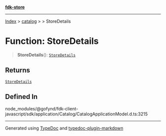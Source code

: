[**fdk-store**](../../../README.md)
***

[Index](../../../API.md) > [catalog](../../README.md) > [<internal>](../README.md) > StoreDetails

# Function: StoreDetails

> **StoreDetails**(): [`StoreDetails`](../type-aliases/type-alias.StoreDetails.md)

## Returns

[`StoreDetails`](../type-aliases/type-alias.StoreDetails.md)

## Defined In

node\_modules/@gofynd/fdk-client-javascript/sdk/application/Catalog/CatalogApplicationModel.d.ts:3215

***
Generated using [TypeDoc](https://typedoc.org/) and [typedoc-plugin-markdown](https://www.npmjs.com/package/typedoc-plugin-markdown)
